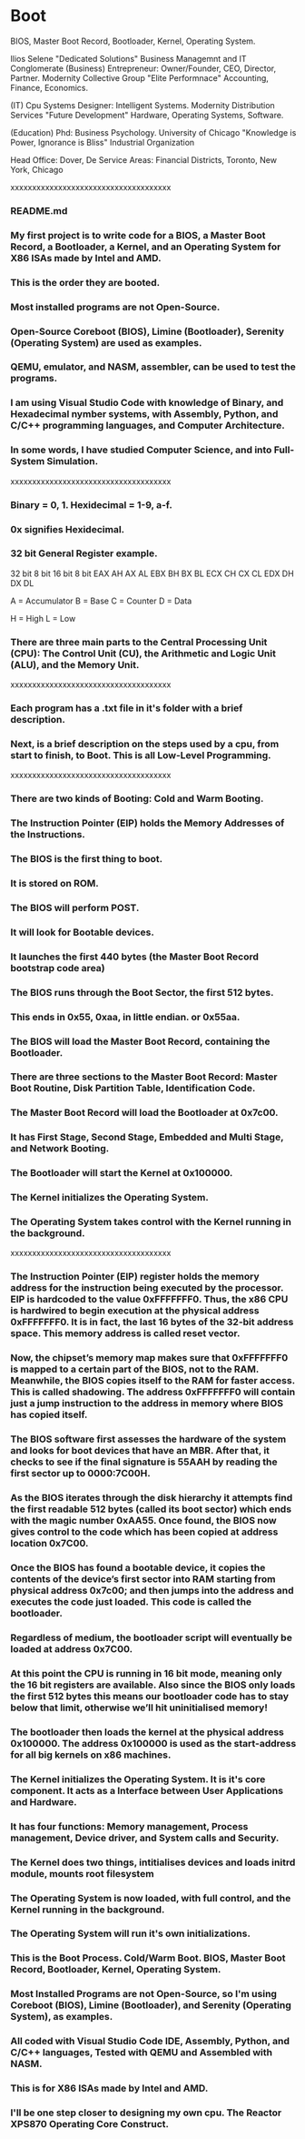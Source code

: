 # Boot
BIOS, Master Boot Record, Bootloader, Kernel, Operating System. 

Ilios Selene "Dedicated Solutions" Business Managemnt and IT Conglomerate 
(Business) Entrepreneur: Owner/Founder, CEO, Director, Partner. Modernity Collective Group 
"Elite Performnace"
Accounting, Finance, Economics. 

(IT) Cpu Systems Designer: Intelligent Systems. 
Modernity Distribution Services
"Future Development"
Hardware, Operating Systems, Software.

(Education) Phd: Business Psychology.
University of Chicago
"Knowledge is Power, Ignorance is Bliss" 
Industrial Organization 

Head Office: 
Dover, De 
Service Areas: 
Financial Districts, Toronto, New York, Chicago 



xxxxxxxxxxxxxxxxxxxxxxxxxxxxxxxxxxxxx




### README.md

### My first project is to write code for a BIOS, a Master Boot Record, a Bootloader, a Kernel, and an Operating System for X86 ISAs made by Intel and AMD. 
 
### This is the order they are booted. 

### Most installed programs are not Open-Source. 

### Open-Source Coreboot (BIOS), Limine (Bootloader), Serenity (Operating System) are used as examples. 
 
### QEMU, emulator, and NASM, assembler, can be used to test the programs. 

### I am using Visual Studio Code with knowledge of Binary, and Hexadecimal nymber systems, with Assembly, Python, and C/C++ programming languages, and Computer Architecture. 

### In some words, I have studied Computer Science, and into Full-System Simulation. 



xxxxxxxxxxxxxxxxxxxxxxxxxxxxxxxxxxxxx



### Binary = 0, 1. Hexidecimal = 1-9, a-f. 

### 0x signifies Hexidecimal. 

### 32 bit General Register example. 

32 bit  8 bit  16 bit  8 bit
EAX      AH      AX     AL
EBX      BH      BX     BL
ECX      CH      CX     CL
EDX      DH      DX     DL 

A = Accumulator 
B = Base 
C = Counter 
D = Data 

H = High 
L = Low 

### There are three main parts to the Central Processing Unit (CPU): The Control Unit (CU), the Arithmetic and Logic Unit (ALU), and the Memory Unit. 



xxxxxxxxxxxxxxxxxxxxxxxxxxxxxxxxxxxxx




### Each program has a .txt file in it's folder with a brief description.

### Next, is a brief description on the steps used by a cpu, from start to finish, to Boot. This is all Low-Level Programming. 



xxxxxxxxxxxxxxxxxxxxxxxxxxxxxxxxxxxxx




### There are two kinds of Booting: Cold and Warm Booting. 

### The Instruction Pointer (EIP) holds the Memory Addresses of the Instructions. 

### The BIOS is the first thing to boot. 

### It is stored on ROM. 

### The BIOS will perform POST. 

### It will look for Bootable devices. 

### It launches the first 440 bytes (the Master Boot Record bootstrap code area)

### The BIOS runs through the Boot Sector, the first 512 bytes. 

### This ends in 0x55, 0xaa, in little endian. or 0x55aa. 

### The BIOS will load the Master Boot Record, containing the Bootloader. 

### There are three sections to the Master Boot Record: Master Boot Routine, Disk Partition Table, Identification Code. 

### The Master Boot Record will load the Bootloader at 0x7c00. 

### It has First Stage, Second Stage, Embedded and Multi Stage, and Network Booting. 

### The Bootloader will start the Kernel at 0x100000. 

### The Kernel initializes the Operating System. 

### The Operating System takes control with the Kernel running in the background. 




xxxxxxxxxxxxxxxxxxxxxxxxxxxxxxxxxxxxx





### The Instruction Pointer (EIP) register holds the memory address for the instruction being executed by the processor. EIP is hardcoded to the value 0xFFFFFFF0. Thus, the x86 CPU is hardwired to begin execution at the physical address 0xFFFFFFF0. It is in fact, the last 16 bytes of the 32-bit address space. This memory address is called reset vector.

### Now, the chipset’s memory map makes sure that 0xFFFFFFF0 is mapped to a certain part of the BIOS, not to the RAM. Meanwhile, the BIOS copies itself to the RAM for faster access. This is called shadowing. The address 0xFFFFFFF0 will contain just a jump instruction to the address in memory where BIOS has copied itself. 

### The BIOS software first assesses the hardware of the system and looks for boot devices that have an MBR. After that, it checks to see if the final signature is 55AAH by reading the first sector up to 0000:7C00H. 

### As the BIOS iterates through the disk hierarchy it attempts find the first readable 512 bytes (called its boot sector) which ends with the magic number 0xAA55. Once found, the BIOS now gives control to the code which has been copied at address location 0x7C00. 

### Once the BIOS has found a bootable device, it copies the contents of the device’s first sector into RAM starting from physical address 0x7c00; and then jumps into the address and executes the code just loaded. This code is called the bootloader. 

### Regardless of medium, the bootloader script will eventually be loaded at address 0x7C00.

### At this point the CPU is running in 16 bit mode, meaning only the 16 bit registers are available. Also since the BIOS only loads the first 512 bytes this means our bootloader code has to stay below that limit, otherwise we’ll hit uninitialised memory! 

### The bootloader then loads the kernel at the physical address 0x100000. The address 0x100000 is used as the start-address for all big kernels on x86 machines.

### The Kernel initializes the Operating System. It is it's core component. It acts as a Interface between User Applications and Hardware. 

### It has four functions: Memory management, Process management, Device driver, and System calls and Security. 
### The Kernel does two things, intitialises devices and loads initrd module, mounts root filesystem 

### The Operating System is now loaded, with full control, and the Kernel running in the background. 

### The Operating System will run it's own initializations. 

### This is the Boot Process. Cold/Warm Boot. BIOS, Master Boot Record, Bootloader, Kernel, Operating System. 

### Most Installed Programs are not Open-Source, so I'm using Coreboot (BIOS), Limine (Bootloader), and Serenity (Operating System), as examples. 

### All coded with Visual Studio Code IDE, Assembly, Python, and C/C++ languages, Tested with QEMU and Assembled with NASM. 

### This is for X86 ISAs made by Intel and AMD. 

### I'll be one step closer to designing my own cpu. The Reactor XPS870 Operating Core Construct. 
